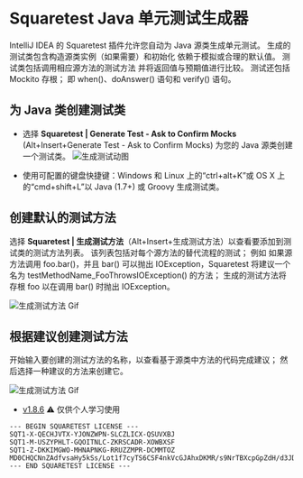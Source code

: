 # Squaretest Java 单元测试生成器

IntelliJ IDEA 的 Squaretest 插件允许您自动为 Java 源类生成单元测试。
生成的测试类包含构造源类实例（如果需要）和初始化
依赖于模拟或合理的默认值。 测试类包括调用相应源方法的测试方法
并将返回值与预期值进行比较。 测试还包括 Mockito 存根； 即 when()、doAnswer() 语句和 verify() 语句。

## 为 Java 类创建测试类
- 选择 **Squaretest | Generate Test - Ask to Confirm Mocks** (Alt+Insert+Generate Test - Ask to Confirm Mocks) 为您的 Java 源类创建一个测试类。
![生成测试动图](./img/squaretest/create-test-class.gif)

- 使用可配置的键盘快捷键：Windows 和 Linux 上的“ctrl+alt+K”或 OS X 上的“cmd+shift+L”以 Java (1.7+) 或 Groovy 生成测试类。

## 创建默认的测试方法
选择 **Squaretest | 生成测试方法**（Alt+Insert+生成测试方法）以查看要添加到测试类的测试方法列表。
该列表包括对每个源方法的替代流程的测试； 例如 如果源方法调用 foo.bar()，并且 bar() 可以抛出 IOException，Squaretest 将建议一个名为 testMethodName_FooThrowsIOException() 的方法； 生成的测试方法将存根 foo 以在调用 bar() 时抛出 IOException。

![生成测试方法 Gif](./img/squaretest/create-test-methods.gif)

## 根据建议创建测试方法
开始输入要创建的测试方法的名称，以查看基于源类中方法的代码完成建议； 然后选择一种建议的方法来创建它。

![生成测试方法 Gif](./img/squaretest/create-test-method.gif)


- [v1.8.6](https://pan.baidu.com/s/1eBYbB55hvvwhXfErDYkk8A?pwd=bst1) ⚠️ 仅供个人学习使用

```text
--- BEGIN SQUARETEST LICENSE ---
SQT1-X-QECHJVTX-YJONZWPN-SLCZLICX-QSUVXBJ
SQT1-M-USZYPHLT-GQOITNLC-ZKRSCADR-XOWBXSF
SQT1-Z-DKKIMGWO-MHNAPNKG-RRUZZMPR-DCMMTOZ
MD0CHQCNnZAdfvsaHy5kSs/Lot1f7cyTS6CSF4nkVcGJAhxDKMR/s9NrTBXcpGpZdH/d3JD9+dhYk+35abQ8
--- END SQUARETEST LICENSE ---
```